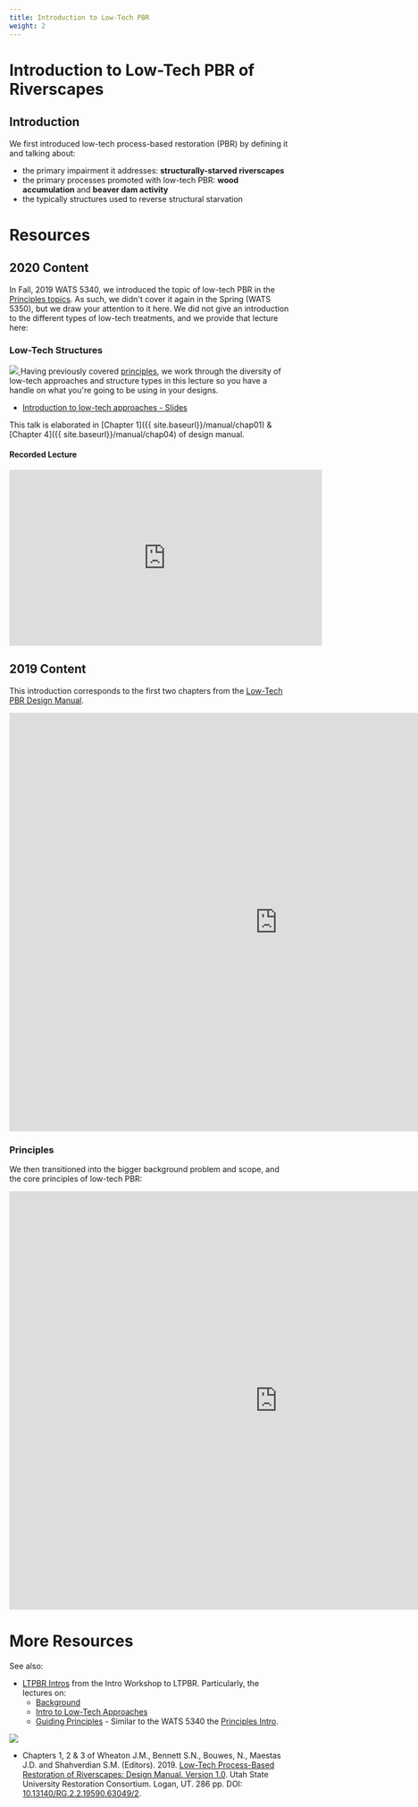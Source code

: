 ```yaml
---
title: Introduction to Low-Tech PBR
weight: 2
---
```


# Introduction to Low-Tech PBR of Riverscapes

## Introduction
We first introduced low-tech process-based restoration (PBR) by defining it and talking about:
- the primary impairment it addresses: **structurally-starved riverscapes**
- the primary processes promoted with low-tech PBR: **wood accumulation** and **beaver dam activity**
- the typically structures used to reverse structural starvation



# Resources

## 2020 Content
In Fall, 2019 WATS 5340, we introduced the topic of low-tech PBR in the [Principles topics](http://capstone.restoration.usu.edu/Course_Topics/WATS_5340/Principles.html#slides--handouts).  As such, we didn't cover it again in the Spring (WATS 5350), but we draw your attention to it here. We did not give an introduction to the different types of low-tech treatments, and we provide that lecture here:

### Low-Tech Structures

[<img class="float-right" src="{{ site.baseurl }}/assets/images/lectures/2020-WATS5340_Week7.png"> ](https://s3-us-west-2.amazonaws.com/etalweb.joewheaton.org/Courses/WATS5350/2020/Week7_LowTechIntro_Structures.pdf)
Having previously covered [principles](http://capstone.restoration.usu.edu/Course_Topics/WATS_5340/Principles.html#slides--handouts), we work through the diversity of low-tech approaches and structure types in this lecture so you have a handle on what you're going to be using in your designs. 

- <i class="fa fa-file-pdf-o" aria-hidden="true"></i> [Introduction to low-tech approaches - Slides ](https://s3-us-west-2.amazonaws.com/etalweb.joewheaton.org/Courses/WATS5350/2020/Week7_LowTechIntro_Structures.pdf)



This talk is elaborated in [Chapter 1]({{ site.baseurl}}/manual/chap01) & [Chapter 4]({{ site.baseurl}}/manual/chap04) of design manual. 

#### Recorded Lecture
<div class="responsive-embed">
<iframe width="560" height="315" src="https://www.youtube.com/embed/Kia1dDDt1JE" frameborder="0" allow="accelerometer; autoplay; encrypted-media; gyroscope; picture-in-picture" allowfullscreen></iframe>
</div>





## 2019 Content
This introduction corresponds to the first two chapters from the [Low-Tech PBR Design Manual](http://lowtechpbr.restoration.edu). 

<div class="responsive-embed">
<iframe src="https://docs.google.com/presentation/d/e/2PACX-1vSjfm0WXXKCN_7cZKIjl6dAI2gvGhkUHBoNJ_kDYJdcYTsasrNHnTVt-qtXaJszShojnOUOm-ll-WnV/embed?start=false&loop=false&delayms=3000" frameborder="0" width="960" height="749" allowfullscreen="true" mozallowfullscreen="true" webkitallowfullscreen="true"></iframe>
</div>

### Principles

We then transitioned into the bigger background problem and scope, and the core principles of low-tech PBR:
<div class="responsive-embed">
<iframe src="https://docs.google.com/presentation/d/e/2PACX-1vSqwMg3Hma2l5vVxDOY5vF9GK_Mf-DEfOzpqF7QZ23DYNGmoZxhfM1dkrsBJ2vYI1Z_8o_pmE454bin/embed?start=false&loop=false&delayms=3000" frameborder="0" width="960" height="749" allowfullscreen="true" mozallowfullscreen="true" webkitallowfullscreen="true"></iframe>
</div>




# More Resources

See also:
- [LTPBR Intros](http://lowtechpbr.restoration.usu.edu/workshops/Materials/Intro/materials.html#day-1---intro-to-low-tech-process-based-restoration) from the Intro Workshop to LTPBR. Particularly, the lectures on:
  - [Background](http://lowtechpbr.restoration.usu.edu/workshops/Materials/Intro/materials.html#2-background-and-purpose)
  - [Intro to Low-Tech Approaches](http://lowtechpbr.restoration.usu.edu/workshops/Materials/Intro/materials.html#4-introduction-to-low-tech-approaches)
  - [Guiding Principles](http://lowtechpbr.restoration.usu.edu/workshops/Materials/Intro/materials.html#5-guiding-principles) - Similar to the WATS 5340 the [Principles Intro](http://capstone.restoration.usu.edu/Course_Topics/WATS_5340/Principles.html#slides--handouts). 

<a href="http://dx.doi.org/10.13140/RG.2.2.19590.63049/2"><img class="float-right" src="https://ltpbr.restoration.usu.edu/assets/images/covers/Manual_Tilted_150.png"></a> 
-  Chapters 1, 2 & 3 of <a href="http://dx.doi.org/10.13140/RG.2.2.19590.63049/2"><i class="fa fa-file-pdf-o" aria-hidden="true"></i></a> Wheaton J.M., Bennett S.N., Bouwes, N., Maestas J.D. and Shahverdian S.M. (Editors). 2019. [Low-Tech Process-Based Restoration of Riverscapes: Design Manual. Version 1.0](https://lowtechpbr.restoration.usu.edu/manual). Utah State University Restoration Consortium. Logan, UT. 286 pp. DOI: [10.13140/RG.2.2.19590.63049/2](http://dx.doi.org/10.13140/RG.2.2.19590.63049/2).